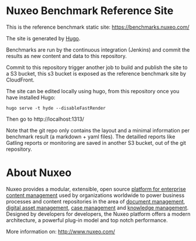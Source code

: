 # Nuxeo Benchmark Reference Site

This is the reference benchmark static site: https://benchmarks.nuxeo.com/

The site is generated by [Hugo](https://gohugo.io/).

Benchmarks are run by the continuous integration (Jenkins) and commit the results as new content and data to this repository. 
 
Commit to this repository trigger another job to build and publish the site to a S3 bucket, this s3 bucket is exposed as the reference benchmark site by CloudFront.

The site can be edited locally using hugo, from this repository once you have installed Hugo:

    hugo serve -t hyde --disableFastRender

Then go to http://localhost:1313/

Note that the git repo only contains the layout and a minimal information per benchmark result (a markdown + yaml files).
The detailled reports like Gatling reports or monitoring are saved in another S3 bucket, out of the git repository. 


# About Nuxeo

Nuxeo provides a modular, extensible, open source
[platform for enterprise content management](http://www.nuxeo.com/products/content-management-platform) used by organizations worldwide to power business processes and content repositories in the area of
[document management](http://www.nuxeo.com/solutions/document-management),
[digital asset management](http://www.nuxeo.com/solutions/digital-asset-management),
[case management](http://www.nuxeo.com/case-management) and [knowledge management](http://www.nuxeo.com/solutions/advanced-knowledge-base/). Designed
by developers for developers, the Nuxeo platform offers a modern
architecture, a powerful plug-in model and top notch performance.

More information on: <http://www.nuxeo.com/>
